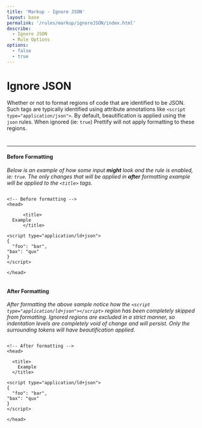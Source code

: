 ```yaml
---
title: 'Markup - Ignore JSON'
layout: base
permalink: '/rules/markup/ignoreJSON/index.html'
describe:
  - Ignore JSON
  - Rule Options
options:
  - false
  - true
---
```


# Ignore JSON

Whether or not to format regions of code that are identified to be JSON. Such tags are typically identified using attribute annotations like `<script type="application/json">`. By default, beautification is applied using the `json` rules. When ignored (ie: `true`) Prettify will not apply formatting to these regions.

#

---

#### Before Formatting

_Below is an example of how some input **might** look and the rule is enabled, ie: `true`. The only changes that will be applied in **after** formatting example will be applied to the `<title>` tags._

```liquid

<!-- Before formatting -->
<head>

      <title>
  Example
      </title>

<script type="application/ld+json">
{
  "foo": "bar",
"bax": "qux"
}
</script>

</head>


```

#### After Formatting

_After formatting the above sample notice how the `<script type="application/ld+json"></script>` region has been completely skipped from formatting. Ignored regions are excluded in a strict manner, so indentation levels are completely void of change and will persist. Only the surrounding tokens will have beautification applied._

```liquid

<!-- After formatting -->
<head>

  <title>
    Example
  </title>

<script type="application/ld+json">
{
  "foo": "bar",
"bax": "qux"
}
</script>

</head>


```
